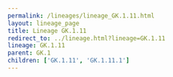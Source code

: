 ```yaml
---
permalink: /lineages/lineage_GK.1.11.html
layout: lineage_page
title: Lineage GK.1.11
redirect_to: ../lineage.html?lineage=GK.1.11
lineage: GK.1.11
parent: GK.1
children: ['GK.1.11', 'GK.1.11.1']
---
```

